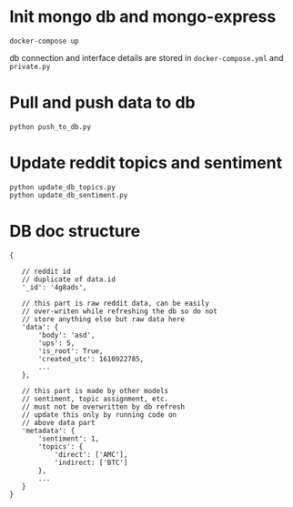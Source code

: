 # Init mongo db and mongo-express
```
docker-compose up
```
db connection and interface details are stored in ```docker-compose.yml``` and ```private.py```


# Pull and push data to db
```
python push_to_db.py
```

# Update reddit topics and sentiment
```
python update_db_topics.py
python update_db_sentiment.py
```

# DB doc structure

 ```
{

    // reddit id
    // duplicate of data.id
    '_id': '4g8ads',

    // this part is raw reddit data, can be easily
    // over-writen while refreshing the db so do not 
    // store anything else but raw data here
    'data': {
        'body': 'asd',
        'ups': 5,
        'is_root': True,
        'created_utc': 1610922785,
        ...
    },

    // this part is made by other models
    // sentiment, topic assignment, etc.
    // must not be overwritten by db refresh
    // update this only by running code on 
    // above data part
    'metadata': {
        'sentiment': 1,
        'topics': {
            'direct': ['AMC'],
            'indirect: ['BTC']
        },
        ...
    }
}
```